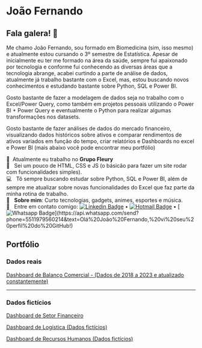 # João Fernando

## Fala galera! 👋
Me chamo João Fernando, sou formado em Biomedicina (sim, isso mesmo) e atualmente estou cursando o 3º semestre de Estatística.
Apesar de inicialmente eu ter me formado na área da saúde, sempre fui apaixonado por tecnologia e conforme fui conhecendo as diversas áreas que a tecnologia abrange, acabei curtindo a parte de análise de dados, atualmente já trabalho bastante com o Excel, mas, estou buscando novos conhecimentos e estudando bastante sobre Python, SQL e Power BI.

Gosto bastante de fazer a modelagem de dados seja no trabalho com o Excel/Power Query, como também em projetos pessoais utilizando o Power BI + Power Query e eventualmente o Python para realizar algumas transformações nos datasets.

Gosto bastante de fazer análises de dados do mercado financeiro, visualizando dados históricos sobre ativos e comparar rendimentos de ativos variados em função do tempo, criar relatórios e Dashboards no excel e Power BI (mais abaixo você pode encontrar meu portfólio)


🔬&nbsp; Atualmente eu trabalho no **Grupo Fleury**
<br/> :purple_heart: &nbsp; Sei um pouco de HTML, CSS e JS (o básicão para fazer um site rodar com funcionalidades simples).
<br/> :computer: &nbsp; Tô sempre buscando estudar sobre Python, SQL e Power BI, além de sempre me atualizar sobre novas funcionalidades do Excel que faz parte da minha rotina de trabalho.
<br/> 💬  &nbsp; **Sobre mim**: Curto tecnologias, gadgets, animes, esportes e música.
<br/> :email: &nbsp; Entre em contato comigo: [![Linkedin Badge](https://img.shields.io/badge/-LinkedIn-blue?style=flat-square&logo=Linkedin&logoColor=white&link=https://www.linkedin.com/in/joaoxfernando/)](https://www.linkedin.com/in/joaoxfernando/) • [![Hotmail Badge](https://img.shields.io/badge/-Outlook-0078D4?style=flat-square&logo=microsoft-outlook&logoColor=white&link=mailto:joaoxfernando@outlook.com)](mailto:joaoxfernando@outlook.com) • [![Whatsapp Badge](https://img.shields.io/badge/-WhatsApp-4CA143?style=flat-square&labelColor=4CA143&logo=whatsapp&logoColor=white&link=https://api.whatsapp.com/send?phone=5584999122284&text=Olá%20João%20Fernando,%20vi%20seu%20perfil%20do%20GitHub!)](https://api.whatsapp.com/send?phone=5511979560214&text=Olá%20João%20Fernando,%20vi%20seu%20perfil%20do%20GitHub!)


## Portfólio

### Dados reais
[Dashboard de Balanço Comercial - (Dados de 2018 a 2023 e atualizado constantemente)](https://app.powerbi.com/view?r=eyJrIjoiNWNlNTJlNTItYjBmMy00NGUwLWIxNWItMjc0MTdhYzUzZjg0IiwidCI6IjVjYzNlODFhLTVjNGUtNGFkOC1iMzMzLTc2ZDQxMTdmNGFlNSJ9)

****

### Dados fictícios
[Dashboard de Setor Financeiro](https://app.powerbi.com/view?r=eyJrIjoiYWI0OTEyNzctZmE3ZC00YjQ4LWEzNzgtMGY2M2U5Y2Y5YzczIiwidCI6IjVjYzNlODFhLTVjNGUtNGFkOC1iMzMzLTc2ZDQxMTdmNGFlNSJ9)

[Dashboard de Logística (Dados fictícios)](https://app.powerbi.com/view?r=eyJrIjoiNTM3OGMyMGYtOWQxMC00ZjliLTlkOTgtZDZlNjQxZTdjZDU1IiwidCI6IjVjYzNlODFhLTVjNGUtNGFkOC1iMzMzLTc2ZDQxMTdmNGFlNSJ9)

[Dashboard de Recursos Humanos (Dados fictícios)](https://app.powerbi.com/view?r=eyJrIjoiMDhhZjA4N2YtMGNlZS00NjAwLThlZGUtZGI0MTJhMWNlODkxIiwidCI6IjVjYzNlODFhLTVjNGUtNGFkOC1iMzMzLTc2ZDQxMTdmNGFlNSJ9)

<!-- [Dashboard de Análise de Vendas (Dados fictícios)]()

[Dashboard de Análise de Vendas E-commerce (Dados fictícios)]() -->

